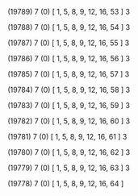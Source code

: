 (19789) 7 (0) [ 1, 5, 8, 9, 12, 16, 53 ] 3 


(19788) 7 (0) [ 1, 5, 8, 9, 12, 16, 54 ] 3 


(19787) 7 (0) [ 1, 5, 8, 9, 12, 16, 55 ] 3 


(19786) 7 (0) [ 1, 5, 8, 9, 12, 16, 56 ] 3 


(19785) 7 (0) [ 1, 5, 8, 9, 12, 16, 57 ] 3 


(19784) 7 (0) [ 1, 5, 8, 9, 12, 16, 58 ] 3 


(19783) 7 (0) [ 1, 5, 8, 9, 12, 16, 59 ] 3 


(19782) 7 (0) [ 1, 5, 8, 9, 12, 16, 60 ] 3 


(19781) 7 (0) [ 1, 5, 8, 9, 12, 16, 61 ] 3 


(19780) 7 (0) [ 1, 5, 8, 9, 12, 16, 62 ] 3 


(19779) 7 (0) [ 1, 5, 8, 9, 12, 16, 63 ] 3 


(19778) 7 (0) [ 1, 5, 8, 9, 12, 16, 64 ]  

